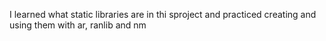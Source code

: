 I learned what static libraries are in thi sproject and practiced creating and using them with ar, ranlib and nm
